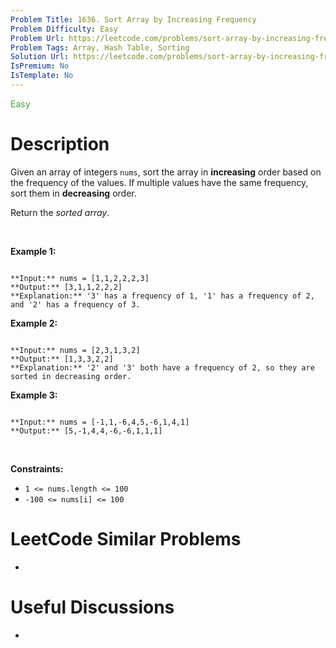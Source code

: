 ```yaml
---
Problem Title: 1636. Sort Array by Increasing Frequency
Problem Difficulty: Easy
Problem Url: https://leetcode.com/problems/sort-array-by-increasing-frequency/
Problem Tags: Array, Hash Table, Sorting
Solution Url: https://leetcode.com/problems/sort-array-by-increasing-frequency/solution/
IsPremium: No
IsTemplate: No
---
```


<span style="color: rgb(67, 160, 71);">Easy</span>

# Description

Given an array of integers `nums`, sort the array in **increasing** order based on the frequency of the values. If multiple values have the same frequency, sort them in **decreasing** order.


Return the *sorted array*.


 


**Example 1:**



```

**Input:** nums = [1,1,2,2,2,3]
**Output:** [3,1,1,2,2,2]
**Explanation:** '3' has a frequency of 1, '1' has a frequency of 2, and '2' has a frequency of 3.

```

**Example 2:**



```

**Input:** nums = [2,3,1,3,2]
**Output:** [1,3,3,2,2]
**Explanation:** '2' and '3' both have a frequency of 2, so they are sorted in decreasing order.

```

**Example 3:**



```

**Input:** nums = [-1,1,-6,4,5,-6,1,4,1]
**Output:** [5,-1,4,4,-6,-6,1,1,1]
```

 


**Constraints:**


* `1 <= nums.length <= 100`
* `-100 <= nums[i] <= 100`




# LeetCode Similar Problems

- []()

# Useful Discussions

- []()

